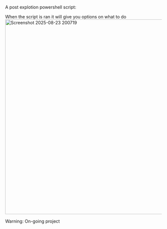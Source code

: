 A post explotion powershell script:

When the script is ran it will give you options on what to do
<img width="1164" height="629" alt="Screenshot 2025-08-23 200719" src="https://github.com/user-attachments/assets/ef986796-6269-4e32-8469-dc49cd73585e" />

Warning: On-going project
